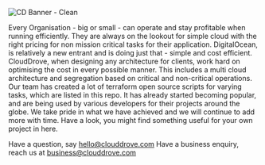 ![CD Banner - Clean](https://github.com/terraform-do-modules/terraform-do-modules/assets/4303310/cf4f0843-63cb-4745-89ee-0c3508fdd309)


Every Organisation - big or small - can operate and stay profitable when running efficiently. They are always on the lookout for simple cloud with the right pricing for non mission critical tasks for their application. DigitalOcean, is relatively a new entrant and is doing just that - simple and cost efficient.
CloudDrove, when designing any architecture for clients, work hard on optimising the cost in every possible manner. This includes a multi cloud architecture and segregation based on critical and non-critical operations. Our team has created a lot of terraform open source scripts for varying tasks, which are listed in this repo. It has already started becoming popular, and are being used by various developers for their projects around the globe.
We take pride in what we have achieved and we will continue to add more with time. Have a look, you might find something useful for your own project in here.

Have a question, say hello@clouddrove.com
Have a business enquiry, reach us at business@clouddrove.com

